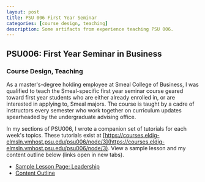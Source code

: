 ```yaml
---
layout: post
title: PSU 006 First Year Seminar
categories: [course design, teaching]
description: Some artifacts from experience teaching PSU 006.
---
```


## PSU006: First Year Seminar in Business
### Course Design, Teaching

As a master's-degree holding employee at Smeal College of Business, I was qualified to teach the Smeal-specific first year seminar course geared toward first year students who are either already enrolled in, or are interested in applying to, Smeal majors. The course is taught by a cadre of instructors every semester who work together on curriculum updates spearheaded by the undergraduate advising office. 

In my sections of PSU006, I wrote a companion set of tutorials for each week's topics. These tutorials exist at [https://courses.eldig-elmsln.vmhost.psu.edu/psu006/node/3](https://courses.eldig-elmsln.vmhost.psu.edu/psu006/node/3). View a sample lesson and my content outline below (links open in new tabs).

<ul>
  <li><a href="/mysite/assets/portfolio_images/Screenshot-Leadership.jpg" target="new">Sample Lesson Page: Leadership</a>
  </li>
  <li><a href="/mysite/assets/portfolio_images/PSU006_contentoutline.png" target="new">Content Outline</a>
  </li>
</ul>
